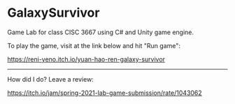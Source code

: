 # GalaxySurvivor
Game Lab for class CISC 3667 using C# and Unity game engine.

To play the game, visit at the link below and hit "Run game":

https://reni-yeno.itch.io/yuan-hao-ren-galaxy-survivor

_____________________________
How did I do? Leave a review:

https://itch.io/jam/spring-2021-lab-game-submission/rate/1043062
